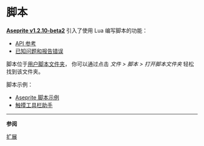# 脚本

**[Aseprite v1.2.10-beta2](https://www.aseprite.org/release-notes/#aseprite-v1-2-10-beta10)**
引入了使用 Lua 编写脚本的功能：

* [API 参考](https://github.com/aseprite/api#aseprite-api)
* [已知问题和报告错误](https://github.com/aseprite/api/issues)

脚本位于[用户脚本文件夹](https://community.aseprite.org/t/locate-user-scripts-folder/2170)，
你可以通过点击 *文件 > 脚本 > 打开脚本文件夹* 轻松找到该文件夹。

脚本示例：

* [Aseprite 脚本示例](https://community.aseprite.org/t/aseprite-script-examples/2611)
* [触摸工具栏助手](https://community.aseprite.org/t/touch-toolbar-helper/2169)

---

**参阅**

[扩展](extensions.md)
